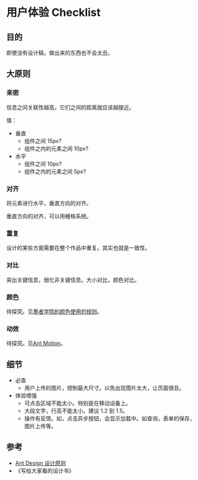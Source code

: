 # 用户体验 Checklist
## 目的
即使没有设计稿，做出来的东西也不会太丑。

## 大原则
### 亲密
信息之间关联性越高，它们之间的距离就应该越接近。

值：
* 垂直
  * 组件之间 15px?
  * 组件之内的元素之间 10px?
* 水平
  * 组件之间 10px?
  * 组件之内的元素之间 5px?

### 对齐
将元素进行水平，垂直方向的对齐。

垂直方向的对齐，可以用栅格系统。

### 重复
设计的某些方面需要在整个作品中重复。其实也就是一致性。

### 对比
突出关键信息，弱化非关键信息。大小对比，颜色对比。

### 颜色
待探究。见[墨者学院的颜色使用的规则](https://antv.alipay.com/zh-cn/vis/design/color.html)。

### 动效
待探究。见[Ant Motion](https://motion.ant.design/exhibition/)。

## 细节
* 必查
  * 用户上传的图片，控制最大尺寸。以免出现图片太大，让页面很丑。
* 体验增强
  * 可点击区域不能太小。特别是在移动设备上。
  * 大段文字，行高不能太小。建议 1.2 到 1.5。
  * 操作有反馈。如，点击异步按钮，会显示加载中。如查询，表单的保存，图片上传等。

## 参考
* [Ant Design 设计原则](https://ant.design/docs/spec/proximity-cn)
* 《写给大家看的设计书》